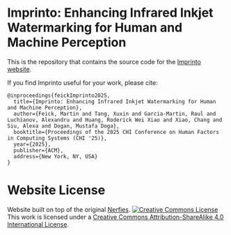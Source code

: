 # Imprinto: Enhancing Infrared Inkjet Watermarking for Human and Machine Perception

This is the repository that contains the source code for the [Imprinto website](https://imprinto.github.io/).

If you find Imprinto useful for your work, please cite:
```
@inproceedings{feickImprinto2025,  
  title={Imprinto: Enhancing Infrared Inkjet Watermarking for Human and Machine Perception},  
  author={Feick, Martin and Tang, Xuxin and Garcia-Martin, Raul and Luchianov, Alexandru and Huang, Roderick Wei Xiao and Xiao, Chang and Siu, Alexa and Dogan, Mustafa Doga},  
  booktitle={Proceedings of the 2025 CHI Conference on Human Factors in Computing Systems (CHI '25)},  
  year={2025},  
  publisher={ACM},  
  address={New York, NY, USA}
}  
```

# Website License
Website built on top of the original [Nerfies](https://nerfies.github.io).
<a rel="license" href="http://creativecommons.org/licenses/by-sa/4.0/"><img alt="Creative Commons License" style="border-width:0" src="https://i.creativecommons.org/l/by-sa/4.0/88x31.png" /></a><br />This work is licensed under a <a rel="license" href="http://creativecommons.org/licenses/by-sa/4.0/">Creative Commons Attribution-ShareAlike 4.0 International License</a>.
